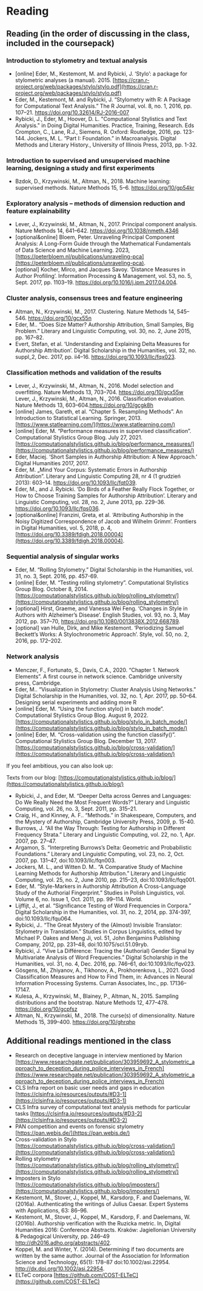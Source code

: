 # Reading

## Reading (in the order of discussing in the class, included in the coursepack)
### Introduction to stylometry and textual analysis
* [online] Eder, M., Kestemont, M. and Rybicki, J. ‘Stylo’: a package for stylometric analyses (a manual). 2015. [https://cran.r-project.org/web/packages/stylo/stylo.pdf](https://cran.r-project.org/web/packages/stylo/stylo.pdf)
* Eder, M., Kestemont, M. and Rybicki, J. “Stylometry with R: A Package for Computational Text Analysis.” The R Journal, vol. 8, no. 1, 2016, pp. 107–21. https://doi.org/10.32614/RJ-2016-007 
* Rybicki, J., Eder, M., Hoover, D. L. "Computational Stylistics and Text Analysis." in Doing Digital Humanities. Practice, Training, Research. Eds Crompton, C., Lane, R.J., Siemens, R. Oxford: Routledge, 2016, pp. 123-144.
Jockers, M. L. “Part I: Foundation.” in Macroanalysis. Digital Methods and Literary History., University of Illinois Press, 2013, pp. 1-32.
### Introduction to supervised and unsupervised machine learning, designing a study and first experiments
* Bzdok, D., Krzywinski, M., Altman, N., 2018. Machine learning: supervised methods. Nature Methods 15, 5–6. https://doi.org/10/gp54kr

### Exploratory analysis  –  methods of dimension reduction and feature explainability
* Lever, J., Krzywinski, M., Altman, N., 2017. Principal component analysis. Nature Methods 14, 641–642. https://doi.org/10.1038/nmeth.4346
* [optional&online] Bloem, Peter. Unraveling Principal Component Analysis: A Long-Form Guide through the Mathematical Fundamentals of Data Science and Machine Learning. 2023, [https://peterbloem.nl/publications/unraveling-pca](https://peterbloem.nl/publications/unraveling-pca).
* [optional] Kocher, Mirco, and Jacques Savoy. ‘Distance Measures in Author Profiling’. Information Processing & Management, vol. 53, no. 5, Sept. 2017, pp. 1103–19. https://doi.org/10.1016/j.ipm.2017.04.004.

### Cluster analysis, consensus trees and feature engineering
* Altman, N., Krzywinski, M., 2017. Clustering. Nature Methods 14, 545–546. https://doi.org/10/gcx55n
* Eder, M.. “Does Size Matter? Authorship Attribution, Small Samples, Big Problem.” Literary and Linguistic Computing, vol. 30, no. 2, June 2015, pp. 167–82.
*  Evert, Stefan, et al. ‘Understanding and Explaining Delta Measures for Authorship Attribution’. Digital Scholarship in the Humanities, vol. 32, no. suppl_2, Dec. 2017, pp. ii4–16. https://doi.org/10.1093/llc/fqx023.

### Classification methods and validation of the results
* Lever, J., Krzywinski, M., Altman, N., 2016. Model selection and overfitting. Nature Methods 13, 703–704. https://doi.org/10/gcx55w
Lever, J., Krzywinski, M., Altman, N., 2016. Classification evaluation. Nature Methods 13, 603–604.https://doi.org/10/gcgk8h
* [online] James, Gareth, et al. “Chapter 5. Resampling Methods”. An Introduction to Statistical Learning. Springer, 2013. [https://www.statlearning.com/](https://www.statlearning.com/)
* [online] Eder, M. “Performance measures in supervised classification”. Computational Stylistics Group Blog. July 27, 2021. [https://computationalstylistics.github.io/blog/performance_measures/](https://computationalstylistics.github.io/blog/performance_measures/)
* Eder, Maciej. ‘Short Samples in Authorship Attribution: A New Approach.’ Digital Humanities 2017, 2017.
* Eder, M. „Mind Your Corpus: Systematic Errors in Authorship Attribution”. Literary and Linguistic Computing 28, nr 4 (1 grudzień 2013): 603–14. https://doi.org/10.1093/llc/fqt039.
* Eder, M., and J. Rybicki. ‘Do Birds of a Feather Really Flock Together, or How to Choose Training Samples for Authorship Attribution’. Literary and Linguistic Computing, vol. 28, no. 2, June 2013, pp. 229–36. https://doi.org/10.1093/llc/fqs036.
* [optional&online] Franzini, Greta, et al. ‘Attributing Authorship in the Noisy Digitized Correspondence of Jacob and Wilhelm Grimm’. Frontiers in Digital Humanities, vol. 5, 2018, p. 4, [https://doi.org/10.3389/fdigh.2018.00004](https://doi.org/10.3389/fdigh.2018.00004).

### Sequential analysis of singular works
 
* Eder, M. “Rolling Stylometry.” Digital Scholarship in the Humanities, vol. 31, no. 3, Sept. 2016, pp. 457-69.
* [online] Eder, M. “Testing rolling stylometry”. Computational Stylistics Group Blog. October 8, 2014. [https://computationalstylistics.github.io/blog/rolling_stylometry/](https://computationalstylistics.github.io/blog/rolling_stylometry/)
* [optional] Hirst, Graeme, and Vanessa Wei Feng. ‘Changes in Style in Authors with Alzheimer’s Disease’. English Studies, vol. 93, no. 3, May 2012, pp. 357–70, https://doi.org/10.1080/0013838X.2012.668789.
* [optional] van Hulle, Dirk, and Mike Kestemont. ‘Periodizing Samuel Beckett’s Works: A Stylochronometric Approach’. Style, vol. 50, no. 2, 2016, pp. 172–202.

### Network analysis 

* Menczer, F., Fortunato, S., Davis, C.A., 2020. “Chapter 1. Network Elements”. A first course in network science. Cambridge university press, Cambridge.
* Eder, M.. “Visualization in Stylometry: Cluster Analysis Using Networks.” Digital Scholarship in the Humanities, vol. 32, no. 1, Apr. 2017, pp. 50–64.
Designing serial experiments and adding more R
* [online] Eder, M. “Using the function stylo() in batch mode”. Computational Stylistics Group Blog. August 9, 2022. [https://computationalstylistics.github.io/blog/stylo_in_batch_mode/](https://computationalstylistics.github.io/blog/stylo_in_batch_mode/)
* [online] Eder, M. “Cross-validation using the function classify()”. Computational Stylistics Group Blog. December 13, 2017. [https://computationalstylistics.github.io/blog/cross-validation/](https://computationalstylistics.github.io/blog/cross-validation/)


If you feel ambitious, you can also look up:

Texts from our blog: [https://computationalstylistics.github.io/blog/](https://computationalstylistics.github.io/blog/)

* Rybicki, J., and Eder, M. “Deeper Delta across Genres and Languages: Do We Really Need the Most Frequent Words?” Literary and Linguistic Computing, vol. 26, no. 3, Sept. 2011, pp. 315–21.
* Craig, H., and Kinney, A. F.. “Methods.” in Shakespeare, Computers, and the Mystery of Authorship, Cambridge University Press, 2009, p. 15-40.
* Burrows, J. “All the Way Through: Testing for Authorship in Different Frequency Strata.” Literary and Linguistic Computing, vol. 22, no. 1, Apr. 2007, pp. 27–47.
* Argamon, S. “Interpreting Burrows’s Delta: Geometric and Probabilistic Foundations.” Literary and Linguistic Computing, vol. 23, no. 2, Oct. 2007, pp. 131–47, doi:10.1093/llc/fqn003.
* Jockers, M. L., and Witten D. M.. “A Comparative Study of Machine Learning Methods for Authorship Attribution.” Literary and Linguistic Computing, vol. 25, no. 2, June 2010, pp. 215–23, doi:10.1093/llc/fqq001.
* Eder, M. “Style-Markers in Authorship Attribution A Cross-Language Study of the Authorial Fingerprint.” Studies in Polish Linguistics, vol. Volume 6, no. Issue 1, Oct. 2011, pp. 99–114. World.
* Lijffijt, J., et al. “Significance Testing of Word Frequencies in Corpora.” Digital Scholarship in the Humanities, vol. 31, no. 2, 2014, pp. 374-397, doi:10.1093/llc/fqu064.
* Rybicki, J.. “The Great Mystery of the (Almost) Invisible Translator: Stylometry in Translation.” Studies in Corpus Linguistics, edited by Michael P. Oakes and Meng Ji, vol. 51, John Benjamins Publishing Company, 2012, pp. 231–48, doi:10.1075/scl.51.09ryb.
* Rybicki, J. “Vive La Différence: Tracing the (Authorial) Gender Signal by Multivariate Analysis of Word Frequencies.” Digital Scholarship in the Humanities, vol. 31, no. 4, Dec. 2016, pp. 746–61, doi:10.1093/llc/fqv023.
* Gösgens, M., Zhiyanov, A., Tikhonov, A., Prokhorenkova, L., 2021. Good Classification Measures and How to Find Them, in: Advances in Neural Information Processing Systems. Curran Associates, Inc., pp. 17136–17147.
* Kulesa, A., Krzywinski, M., Blainey, P., Altman, N., 2015. Sampling distributions and the bootstrap. Nature Methods 12, 477–478. https://doi.org/10/gcpfsz
* Altman, N., Krzywinski, M., 2018. The curse(s) of dimensionality. Nature Methods 15, 399–400. https://doi.org/10/ghrqhp

## Additional readings mentioned in the class
* Research on deceptive language in interview mentioned by Marion [https://www.researchgate.net/publication/303959692_A_stylometric_approach_to_deception_during_police_interviews_in_French](https://www.researchgate.net/publication/303959692_A_stylometric_approach_to_deception_during_police_interviews_in_French)
* CLS Infra report on basic user needs and gaps in education [https://clsinfra.io/resources/outputs/#D3-1](https://clsinfra.io/resources/outputs/#D3-1)
* CLS Infra survey of computational text analysis methods for particular tasks [https://clsinfra.io/resources/outputs/#D3-2](https://clsinfra.io/resources/outputs/#D3-2)
* PAN competition and events on forensic stylometry [https://pan.webis.de/](https://pan.webis.de/)
* Cross-validation in Stylo [https://computationalstylistics.github.io/blog/cross-validation/](https://computationalstylistics.github.io/blog/cross-validation/)
* Rolling stylometry [https://computationalstylistics.github.io/blog/rolling_stylometry/](https://computationalstylistics.github.io/blog/rolling_stylometry/)
* Imposters in Stylo [https://computationalstylistics.github.io/blog/imposters/](https://computationalstylistics.github.io/blog/imposters/)
* Kestemont, M., Stover, J., Koppel, M., Karsdorp, F. and Daelemans, W. (2016a). Authenticating the writings of Julius Caesar. Expert Systems with Applications, 63: 86–96.
* Kestemont, M., Stover, J., Koppel, M., Karsdorp, F. and Daelemans, W. (2016b). Authorship verification with the Ruzicka metric. In, Digital Humanities 2016: Conference Abstracts. Kraków: Jagiellonian University & Pedagogical University, pp. 246–49 http://dh2016.adho.org/abstracts/402.
* Koppel, M. and Winter, Y. (2014). Determining if two documents are written by the same author. Journal of the Association for Information Science and Technology, 65(1): 178–87 doi:10.1002/asi.22954. http://dx.doi.org/10.1002/asi.22954.
* ELTeC corpora [https://github.com/COST-ELTeC](https://github.com/COST-ELTeC)
